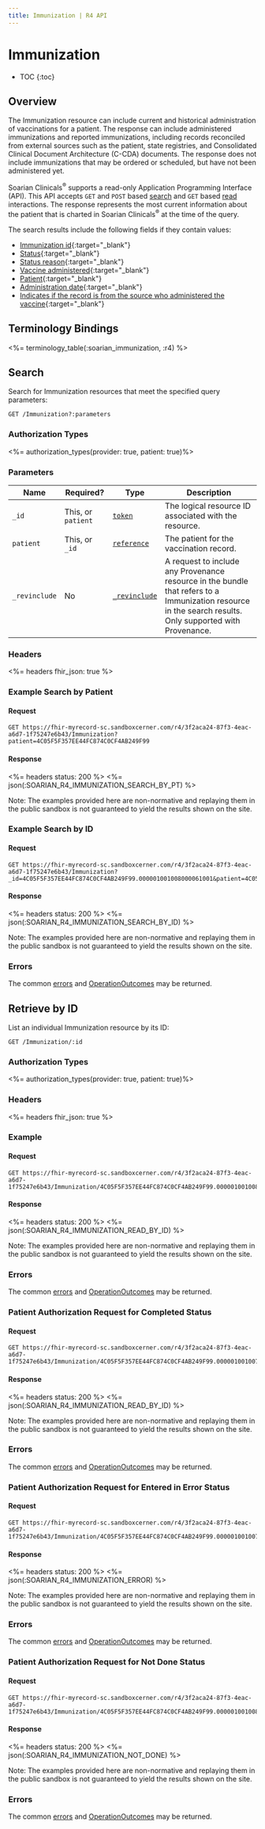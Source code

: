 ```yaml
---
title: Immunization | R4 API
---
```


# Immunization

* TOC
{:toc}

## Overview

The Immunization resource can include current and historical administration of vaccinations for a patient. The response can include administered immunizations and reported immunizations, including records reconciled from external sources such as the patient, state registries, and Consolidated Clinical Document Architecture (C-CDA) documents. The response does not include immunizations that may be ordered or scheduled, but have not been administered yet.

Soarian Clinicals<sup>®</sup> supports a read-only Application Programming Interface (API). This API accepts `GET` and `POST` based [search] and `GET` based [read] interactions. The response represents the most current information about the patient that is charted in Soarian Clinicals<sup>®</sup> at the time of the query.

The search results include the following fields if they contain values:

* [Immunization id](https://hl7.org/fhir/R4/resource-definitions.html#Resource.id){:target="_blank"}
* [Status](https://hl7.org/fhir/R4/immunization-definitions.html#Immunization.status){:target="_blank"}
* [Status reason](https://hl7.org/fhir/R4/immunization-definitions.html#Immunization.statusReason){:target="_blank"}
* [Vaccine administered](https://hl7.org/fhir/R4/immunization-definitions.html#Immunization.vaccineCode){:target="_blank"}
* [Patient](https://hl7.org/fhir/R4/immunization-definitions.html#Immunization.patient){:target="_blank"}
* [Administration date](https://hl7.org/fhir/R4/immunization-definitions.html#Immunization.occurrence_x_){:target="_blank"}
* [Indicates if the record is from the source who administered the vaccine](https://hl7.org/fhir/R4/immunization-definitions.html#Immunization.primarySource){:target="_blank"}


## Terminology Bindings

<%= terminology_table(:soarian_immunization, :r4) %>

## Search

Search for Immunization resources that meet the specified query parameters:

    GET /Immunization?:parameters


### Authorization Types

<%= authorization_types(provider: true, patient: true)%>

### Parameters

 Name          | Required?                                    | Type                                                       | Description
---------------|----------------------------------------------|------------------------------------------------------------|----------------------------------------------------------------------------------------------------------------------------
 `_id`         | This, or `patient`                            | [`token`](https://hl7.org/fhir/R4/search.html#token)        | The logical resource ID associated with the resource.
 `patient`	   | This, or `_id`								   | [`reference`](https://hl7.org/fhir/r4/search.html#reference)| The patient for the vaccination record. 
 `_revinclude` | No 										   | [`_revinclude`](https://hl7.org/fhir/search.html#revinclude)| A request to include any Provenance resource in the bundle that refers to a Immunization resource in the search results. Only supported with Provenance.



### Headers

<%= headers fhir_json: true %>

### Example Search by Patient

#### Request

    GET https://fhir-myrecord-sc.sandboxcerner.com/r4/3f2aca24-87f3-4eac-a6d7-1f75247e6b43/Immunization?patient=4C05F5F357EE44FC874C0CF4AB249F99

#### Response

<%= headers status: 200 %>
<%= json(:SOARIAN_R4_IMMUNIZATION_SEARCH_BY_PT) %>

Note: The examples provided here are non-normative and replaying them in the public sandbox is not guaranteed to yield the results shown on the site.

### Example Search by ID

#### Request

	GET https://fhir-myrecord-sc.sandboxcerner.com/r4/3f2aca24-87f3-4eac-a6d7-1f75247e6b43/Immunization?_id=4C05F5F357EE44FC874C0CF4AB249F99.000001001008000061001&patient=4C05F5F357EE44FC874C0CF4AB249F99

#### Response

<%= headers status: 200 %>
<%= json(:SOARIAN_R4_IMMUNIZATION_SEARCH_BY_ID) %>

Note: The examples provided here are non-normative and replaying them in the public sandbox is not guaranteed to yield the results shown on the site.

### Errors

The common [errors] and [OperationOutcomes] may be returned.

## Retrieve by ID

List an individual Immunization resource by its ID:

    GET /Immunization/:id

### Authorization Types

<%= authorization_types(provider: true, patient: true)%>

### Headers

<%= headers fhir_json: true %>

### Example

#### Request

    GET https://fhir-myrecord-sc.sandboxcerner.com/r4/3f2aca24-87f3-4eac-a6d7-1f75247e6b43/Immunization/4C05F5F357EE44FC874C0CF4AB249F99.000001001008000061001
    
#### Response

<%= headers status: 200 %>
<%= json(:SOARIAN_R4_IMMUNIZATION_READ_BY_ID) %>

Note: The examples provided here are non-normative and replaying them in the public sandbox is not guaranteed to yield the results shown on the site.

### Errors

The common [errors] and [OperationOutcomes] may be returned.

### Patient Authorization Request for Completed Status

#### Request

    GET https://fhir-myrecord-sc.sandboxcerner.com/r4/3f2aca24-87f3-4eac-a6d7-1f75247e6b43/Immunization/4C05F5F357EE44FC874C0CF4AB249F99.000001001007000110001
    
#### Response

<%= headers status: 200 %>
<%= json(:SOARIAN_R4_IMMUNIZATION_READ_BY_ID) %>

Note: The examples provided here are non-normative and replaying them in the public sandbox is not guaranteed to yield the results shown on the site.

### Errors

The common [errors] and [OperationOutcomes] may be returned.

### Patient Authorization Request for Entered in Error Status

#### Request

    GET https://fhir-myrecord-sc.sandboxcerner.com/r4/3f2aca24-87f3-4eac-a6d7-1f75247e6b43/Immunization/4C05F5F357EE44FC874C0CF4AB249F99.000001001007000010001
    
#### Response

<%= headers status: 200 %>
<%= json(:SOARIAN_R4_IMMUNIZATION_ERROR) %>

Note: The examples provided here are non-normative and replaying them in the public sandbox is not guaranteed to yield the results shown on the site.

### Errors

The common [errors] and [OperationOutcomes] may be returned.

### Patient Authorization Request for Not Done Status

#### Request

    GET https://fhir-myrecord-sc.sandboxcerner.com/r4/3f2aca24-87f3-4eac-a6d7-1f75247e6b43/Immunization/4C05F5F357EE44FC874C0CF4AB249F99.000001001008000061001
    
#### Response

<%= headers status: 200 %>
<%= json(:SOARIAN_R4_IMMUNIZATION_NOT_DONE) %>

Note: The examples provided here are non-normative and replaying them in the public sandbox is not guaranteed to yield the results shown on the site.

### Errors

The common [errors] and [OperationOutcomes] may be returned.

[errors]: ../../#client-errors
[OperationOutcomes]: https://hl7.org/fhir/R4/operationoutcome.html
[search]: https://www.hl7.org/fhir/http.html#search
[read]: https://www.hl7.org/fhir/http.html#read